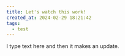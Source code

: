 ```yaml
---
title: Let's watch this work!
created_at: 2024-02-29 18:21:42
tags:
  - test
---
```


I type text here and then it makes an update.
